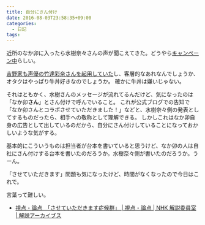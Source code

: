 ```yaml
---
title: 自分にさん付け
date: 2016-08-03T23:58:35+09:00
categories:
  - 日記
tags:
---
```


近所のなか卯に入ったら水樹奈々さんの声が聞こえてきた。どうやら[キャンペーン中](http://www.nakau.co.jp/jp/campaign/2016/mizukinana/)らしい。

[吉野家も声優の竹達彩奈さんを起用していた](http://www.oricon.co.jp/news/2043042/full/)し、客層的なあれなんでしょうか、オタクはやっぱり牛丼好きなのでしょうか。
確かに牛丼は嫌いじゃない。

それはともかく、水樹さんのメッセージが流れてるんだけど、気になったのは「なか卯**さん**」とさん付けで呼んでいること。
これが公式ブログでの告知で「なか卯さんとコラボさせていただきました！」などと、水樹奈々側の発表としてするものだったら、相手への敬称として理解できる。
しかしこれはなか卯自身の広告として出しているのだから、自分にさん付けしていることになっておかしいような気がする。

基本的にこういうものは担当者が台本を書いていると思うけど、なか卯の人は自社にさん付けする台本を書いたのだろうか。水樹奈々側が書いたのだろうか。うーん。

「させていただきます」問題も気になったけど、時間がなくなったので今日はこれで。

言葉って難しい。

- [視点・論点　「させていただきます症候群」 | 視点・論点 | NHK 解説委員室 | 解説アーカイブス](http://www.nhk.or.jp/kaisetsu-blog/400/201117.html)
